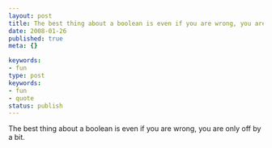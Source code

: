 ```yaml
---
layout: post
title: The best thing about a boolean is even if you are wrong, you are only off by a bit.
date: 2008-01-26
published: true
meta: {}

keywords:
- fun
type: post
keywords:
- fun
- quote
status: publish
---
```

The best thing about a boolean is even if you are wrong, you are only off by a bit.<br />
